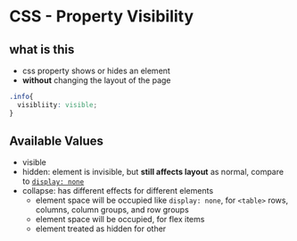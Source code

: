 # CSS - Property Visibility

## what is this

- css property shows or hides an element
- **without** changing the layout of the page

```css
.info{
  visibliity: visible;
}
```

## Available Values

- visible
- hidden: element is invisible, but **still affects layout** as normal, compare to [`display: none`](css-display.md)
- collapse: has different effects for different elements
  - element space will be occupied like `display: none`, for `<table>` rows, columns, column groups, and row groups
  - element space will be occupied, for flex items
  - element treated as hidden for other

